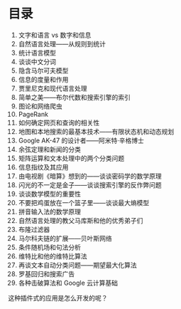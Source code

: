 # 目录
1. 文字和语言 vs 数字和信息
2. 自然语言处理——从规则到统计
3. 统计语言模型
4. 谈谈中文分词
5. 隐含马尔可夫模型
6. 信息的度量和作用
7. 贾里尼克和现代语言处理
8. 简单之美——布尔代数和搜索引擎的索引
9. 图论和网络爬虫
10. PageRank
11. 如何确定网页和查询的相关性
12. 地图和本地搜索的最基本技术——有限状态机和动态规划
13. Google AK-47 的设计者——阿米特·辛格博士
14. 余弦定理和新闻的分类
15. 矩阵运算和文本处理中的两个分类问题
16. 信息指纹及其应用
17. 由电视剧《暗算》想到的——谈谈密码学的数学原理
18. 闪光的不一定是金子——谈谈搜索引擎的反作弊问题
19. 谈谈数学模型的重要性
20. 不要把鸡蛋放在一个篮子里——谈谈最大熵模型
21. 拼音输入法的数学原理
22. 自然语言处理的教父马库斯和他的优秀弟子们
23. 布隆过滤器
24. 马尔科夫链的扩展——贝叶斯网络
25. 条件随机场和句法分析
26. 维特比和他的维特比算法
27. 再谈文本自动分类问题——期望最大化算法
28. 罗基回归和搜索广告
29. 各种击破算法和 Google 云计算基础

这种插件式的应用是怎么开发的呢？